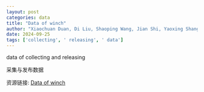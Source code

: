 ```yaml
---
layout: post
categories: data
title: "Data of winch"
author: "Xiaochuan Duan, Di Liu, Shaoping Wang, Jian Shi, Yaoxing Shang"
date: 2024-09-25
tags: ['collecting', ' releasing', ' data']
---
```


data of collecting and releasing

采集与发布数据

资源链接: [Data of winch](https://doi.org/10.57760/sciencedb.13472)
